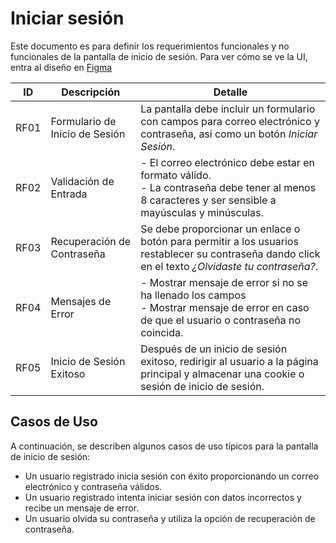 # Iniciar sesión
Este documento es para definir los requerimientos funcionales y no funcionales de la pantalla de inicio de sesión. Para ver cómo se ve la UI, entra al diseño en [Figma](https://www.figma.com/file/uHHtLosPfj8Ubvvz560Bkg/Mitote-(Copy)?type=design&node-id=101%3A13&mode=design&t=g55U5HP8l8Ggbw6n-1)

| **ID** | **Descripción** | **Detalle** |
|--------|-----------------|-------------|
| RF01   | Formulario de Inicio de Sesión | La pantalla debe incluir un formulario con campos para correo electrónico y contraseña, así como un botón *Iniciar Sesión*. |
| RF02   | Validación de Entrada | - El correo electrónico debe estar en formato válido.<br> - La contraseña debe tener al menos 8 caracteres y ser sensible a mayúsculas y minúsculas. |
| RF03   | Recuperación de Contraseña | Se debe proporcionar un enlace o botón para permitir a los usuarios restablecer su contraseña dando click en el texto *¿Olvidaste tu contraseña?*. |
| RF04   | Mensajes de Error | - Mostrar mensaje de error si no se ha llenado los campos <br> - Mostrar mensaje de error en caso de que el usuario o contraseña no coincida. |
| RF05   | Inicio de Sesión Exitoso | Después de un inicio de sesión exitoso, redirigir al usuario a la página principal y almacenar una cookie o sesión de inicio de sesión. |

## Casos de Uso
A continuación, se describen algunos casos de uso típicos para la pantalla de inicio de sesión:

- Un usuario registrado inicia sesión con éxito proporcionando un correo electrónico y contraseña válidos.
- Un usuario registrado intenta iniciar sesión con datos incorrectos y recibe un mensaje de error.
- Un usuario olvida su contraseña y utiliza la opción de recuperación de contraseña.
